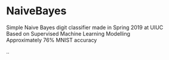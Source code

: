 # NaiveBayes
Simple Naive Bayes digit classifier made in Spring 2019 at UIUC \
Based on Supervised Machine Learning Modelling \
Approximately 76% MNIST accuracy 

..
